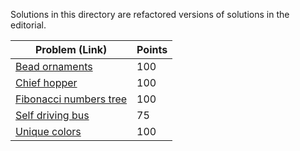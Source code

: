Solutions in this directory are refactored versions of solutions in the editorial.

| Problem (Link) | Points |
| --- | ---|
| [Bead ornaments](https://www.hackerrank.com/challenges/three-month-preparation-kit-beadornaments/problem) | 100 |
| [Chief hopper](https://www.hackerrank.com/challenges/three-month-preparation-kit-chief-hopper/problem) | 100 |
| [Fibonacci numbers tree](https://www.hackerrank.com/challenges/fibonacci-numbers-tree/problem) | 100 |
| [Self driving bus](https://www.hackerrank.com/challenges/self-driving-bus/problem) | 75 |
| [Unique colors](https://www.hackerrank.com/challenges/unique-colors/problem) | 100 |
